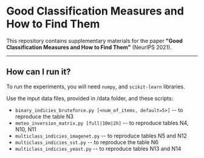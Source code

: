 # Good Classification Measures and How to Find Them

This repository contains supplementary materials for the paper
**"Good Classification Measures and How to Find Them"**
(NeurIPS 2021).

___
## How can I run it?

To run the experiments, you will need `numpy`, and `scikit-learn` libraries.

Use the input data files, provided in /data folder, and these scripts:
* `binary_indicies_bruteforce.py [<num_of_items, default=5>]` -- to reproduce the table N3
* `meteo_inversion_matrix.py [full|10m|2h]` -- to reproduce tables N4, N10, N11
* `multiclass_indicies_imagenet.py` -- to reproduce tables N5 and N12
* `multiclass_indicies_sst.py` -- to reproduce the table N6
* `multiclass_indicies_yeast.py` -- to reproduce tables N13 and N14

